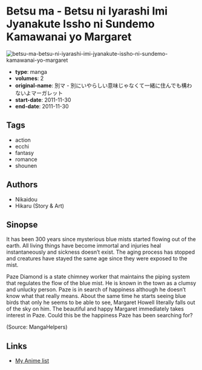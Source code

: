 # Betsu ma - Betsu ni Iyarashi Imi Jyanakute Issho ni Sundemo Kamawanai yo Margaret

![betsu-ma-betsu-ni-iyarashi-imi-jyanakute-issho-ni-sundemo-kamawanai-yo-margaret](https://cdn.myanimelist.net/images/manga/1/67051.jpg)

-   **type**: manga
-   **volumes**: 2
-   **original-name**: 別マ - 別にいやらしい意味じゃなくて一緒に住んでも構わないよマーガレット
-   **start-date**: 2011-11-30
-   **end-date**: 2011-11-30

## Tags

-   action
-   ecchi
-   fantasy
-   romance
-   shounen

## Authors

-   Nikaidou
-   Hikaru (Story & Art)

## Sinopse

It has been 300 years since mysterious blue mists started flowing out of the earth. All living things have become immortal and injuries heal instantaneously and sickness doesn’t exist. The aging process has stopped and creatures have stayed the same age since they were exposed to the mist.

Paze Diamond is a state chimney worker that maintains the piping system that regulates the flow of the blue mist. He is known in the town as a clumsy and unlucky person. Paze is in search of happiness although he doesn’t know what that really means. About the same time he starts seeing blue birds that only he seems to be able to see, Margaret Howell literally falls out of the sky on him. The beautiful and happy Margaret immediately takes interest in Paze. Could this be the happiness Paze has been searching for?

(Source: MangaHelpers)

## Links

-   [My Anime list](https://myanimelist.net/manga/35651/Betsu_ma_-_Betsu_ni_Iyarashi_Imi_Jyanakute_Issho_ni_Sundemo_Kamawanai_yo_Margaret)
